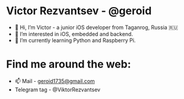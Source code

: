 # Victor Rezvantsev - @geroid
- 👋 Hi, I’m Victor - a junior iOS developer from Taganrog, Russia :ru:
- 👀 I’m interested in iOS, embedded and backend.
- 🌱 I’m currently learning Python and Raspberry Pi.

# Find me around the web:
- 📫 Mail - geroid1735@gmail.com
- Telegram tag - @ViktorRezvantsev

<!---
Geroid/Geroid is a ✨ special ✨ repository because its `README.md` (this file) appears on your GitHub profile.
You can click the Preview link to take a look at your changes.
--->
